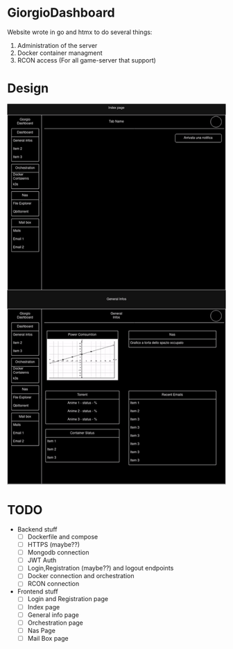 # GiorgioDashboard

Website wrote in go and htmx to do several things:

1. Administration of the server
2. Docker container managment
3. RCON access (For all game-server that support)

# Design

![wa](./docs/website.drawio.png)

# TODO

- Backend stuff
  - [ ] Dockerfile and compose
  - [ ] HTTPS (maybe??)
  - [ ] Mongodb connection
  - [ ] JWT Auth
  - [ ] Login,Registration (maybe??) and logout endpoints
  - [ ] Docker connection and orchestration
  - [ ] RCON connection

- Frontend stuff
  - [ ] Login and Registration page
  - [ ] Index page
  - [ ] General info page
  - [ ] Orchestration page
  - [ ] Nas Page
  - [ ] Mail Box page
